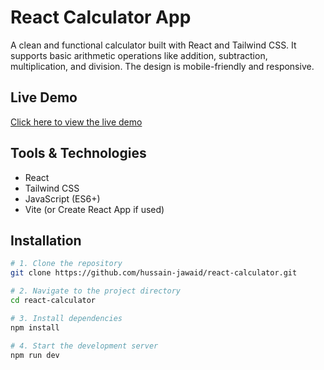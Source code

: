 # React Calculator App

A clean and functional calculator built with React and Tailwind CSS. It supports basic arithmetic operations like addition, subtraction, multiplication, and division. The design is mobile-friendly and responsive.

## Live Demo

[Click here to view the live demo](https://your-live-demo-link.com)

## Tools & Technologies

- React
- Tailwind CSS
- JavaScript (ES6+)
- Vite (or Create React App if used)

## Installation
```bash
# 1. Clone the repository
git clone https://github.com/hussain-jawaid/react-calculator.git

# 2. Navigate to the project directory
cd react-calculator

# 3. Install dependencies
npm install

# 4. Start the development server
npm run dev